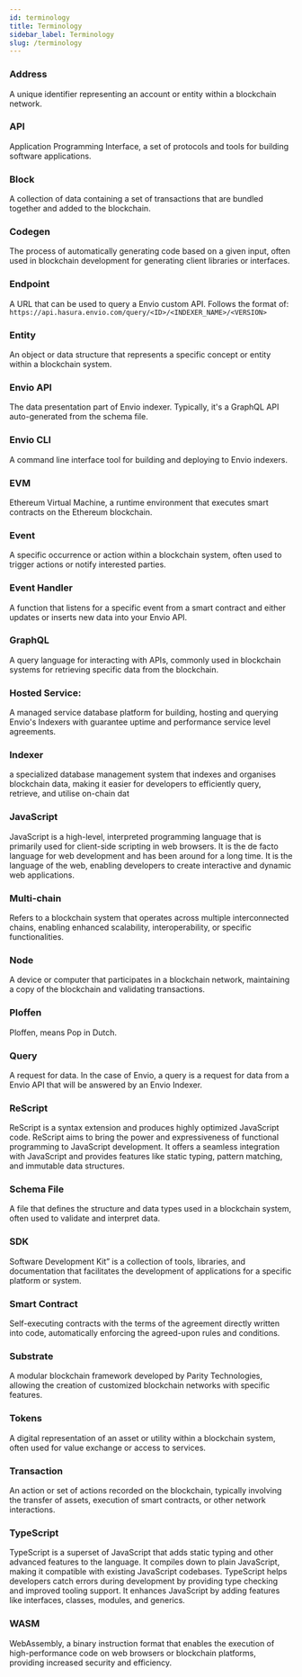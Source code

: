 ```yaml
---
id: terminology
title: Terminology
sidebar_label: Terminology
slug: /terminology
---
```


### Address
 A unique identifier representing an account or entity within a blockchain network.
### API
 Application Programming Interface, a set of protocols and tools for building software applications.
### Block
A collection of data containing a set of transactions that are bundled together and added to the blockchain.
### Codegen
The process of automatically generating code based on a given input, often used in blockchain development for generating client libraries or interfaces.
### Endpoint
 A URL that can be used to query a Envio custom API. Follows the format of: `https://api.hasura.envio.com/query/<ID>/<INDEXER_NAME>/<VERSION>`
### Entity
 An object or data structure that represents a specific concept or entity within a blockchain system.
### Envio API
The data presentation part of Envio indexer. Typically, it's a GraphQL API auto-generated from the schema file.
### Envio CLI
A command line interface tool for building and deploying to Envio indexers.
### EVM
Ethereum Virtual Machine, a runtime environment that executes smart contracts on the Ethereum blockchain.
### Event
A specific occurrence or action within a blockchain system, often used to trigger actions or notify interested parties.
### Event Handler
A function that listens for a specific event from a smart contract and either updates or inserts new data into your Envio API.
### GraphQL
 A query language for interacting with APIs, commonly used in blockchain systems for retrieving specific data from the blockchain.
### Hosted Service: 
A managed service database platform for building, hosting and querying Envio's Indexers with guarantee uptime and performance service level agreements. 
### Indexer 
a specialized database management system that indexes and organises blockchain data, making it easier for developers to efficiently query, retrieve, and utilise on-chain dat
### JavaScript
JavaScript is a high-level, interpreted programming language that is primarily used for client-side scripting in web browsers. It is the de facto language for web development and has been around for a long time. It is the language of the web, enabling developers to create interactive and dynamic web applications.
### Multi-chain
Refers to a blockchain system that operates across multiple interconnected chains, enabling enhanced scalability, interoperability, or specific functionalities.
### Node
A device or computer that participates in a blockchain network, maintaining a copy of the blockchain and validating transactions.
### Ploffen
Ploffen, means Pop in Dutch.
### Query
 A request for data. In the case of Envio, a query is a request for data from a Envio API that will be answered by an Envio Indexer.
### ReScript
ReScript is a syntax extension and produces highly optimized JavaScript code. ReScript aims to bring the power and expressiveness of functional programming to JavaScript development. It offers a seamless integration with JavaScript and provides features like static typing, pattern matching, and immutable data structures.
### Schema File
A file that defines the structure and data types used in a blockchain system, often used to validate and interpret data.
### SDK
Software Development Kit” is a collection of tools, libraries, and documentation that facilitates the development of applications for a specific platform or system.
### Smart Contract
Self-executing contracts with the terms of the agreement directly written into code, automatically enforcing the agreed-upon rules and conditions. 
### Substrate
A modular blockchain framework developed by Parity Technologies, allowing the creation of customized blockchain networks with specific features.
### Tokens
A digital representation of an asset or utility within a blockchain system, often used for value exchange or access to services.
### Transaction
An action or set of actions recorded on the blockchain, typically involving the transfer of assets, execution of smart contracts, or other network interactions.
### TypeScript
TypeScript is a superset of JavaScript that adds static typing and other advanced features to the language. It compiles down to plain JavaScript, making it compatible with existing JavaScript codebases. TypeScript helps developers catch errors during development by providing type checking and improved tooling support. It enhances JavaScript by adding features like interfaces, classes, modules, and generics.
### WASM 
WebAssembly, a binary instruction format that enables the execution of high-performance code on web browsers or blockchain platforms, providing increased security and efficiency.












